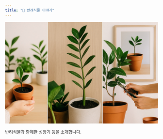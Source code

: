 ```yaml
---
title: "📘 반려식물 이야기"
---
```


![📘 반려식물 이야기](/images/categories/stories.jpg)

반려식물과 함께한 성장기 등을 소개합니다.
